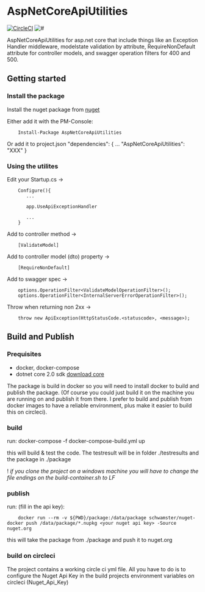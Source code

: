 # AspNetCoreApiUtilities

[![CircleCI](https://circleci.com/gh/schwamster/HttpService.svg?style=shield&circle-token)](https://circleci.com/gh/Frogvall/AspNetCoreApiUtilities)
![#](https://img.shields.io/nuget/v/AspNetCoreApiUtilities.svg)

AspNetCoreApiUtilities for asp.net core that include things like an Exception Handler middleware, modelstate validation by attribute, RequireNonDefault attribute for controller models, and swagger operation filters for 400 and 500.

## Getting started

### Install the package
Install the nuget package from [nuget](https://www.nuget.org/packages/AspNetCoreApiUtilities/)

Either add it with the PM-Console:
        
        Install-Package AspNetCoreApiUtilities

Or add it to project.json
        "dependencies": {
            ...
            "AspNetCoreApiUtilities": "XXX"
        }

### Using the utilites

Edit your Startup.cs -> 

        Configure(){
           ...

           app.UseApiExceptionHandler

           ...
        }

Add to controller method ->

        [ValidateModel]

Add to controller model (dto) property ->

        [RequireNonDefault]        

Add to swagger spec ->

        options.OperationFilter<ValidateModelOperationFilter>();
        options.OperationFilter<InternalServerErrorOperationFilter>();

Throw when returning non 2xx ->

        throw new ApiException(HttpStatusCode.<statuscode>, <message>);

## Build and Publish

### Prequisites

* docker, docker-compose
* dotnet core 2.0 sdk  [download core](https://www.microsoft.com/net/core)

The package is build in docker so you will need to install docker to build and publish the package.
(Of course you could just build it on the machine you are running on and publish it from there. 
I prefer to build and publish from docker images to have a reliable environment, plus make it easier 
to build this on circleci).

### build

run:
        docker-compose -f docker-compose-build.yml up

this will build & test the code. The testresult will be in folder ./testresults and the package in ./package

! *if you clone the project on a windows machine you will have to change the file endings on the build-container.sh to LF*

### publish

run: (fill in the api key):

        docker run --rm -v ${PWD}/package:/data/package schwamster/nuget-docker push /data/package/*.nupkg <your nuget api key> -Source nuget.org

this will take the package from ./package and push it to nuget.org

### build on circleci

The project contains a working circle ci yml file. All you have to do is to configure the Nuget Api Key in the build projects environment variables on circleci (Nuget_Api_Key)


